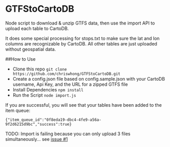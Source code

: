 # GTFStoCartoDB
Node script to download &amp; unzip GTFS data, then use the import API to upload each table to CartoDB.

It does some special processing for stops.txt to make sure the lat and lon columns are recognizable by CartoDB.  All other tables are just uploaded without geospatial data.

##How to Use

- Clone this repo `git clone https://github.com/chriswhong/GTFStoCartoDB.git`
- Create a config.json file based on config.sample.json with your CartoDB username, Api Key, and the URL for a zipped GTFS file
- Install Dependencies `npm install`
- Run the Script `node import.js`

If you are successful, you will see that your tables have been added to the item queue: 

`{"item_queue_id":"0f8eda19-dbc4-4fe9-a56a-9f2d6215d9bc","success":true}`

TODO:  Import is failing because you can only upload 3 files simultaneously... see [issue #1](https://github.com/chriswhong/GTFStoCartoDB/issues/1)
